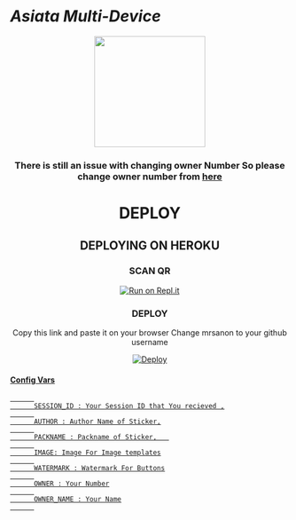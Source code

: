 
# *Asiata Multi-Device*

<div align="center"> 
  <img border-radius: 15px src="https://camo.githubusercontent.com/3ba5a023cf846f6c3f3c5587e0673cec48fe71bb764bbb6014267a02abc01df5/68747470733a2f2f74656c656772612e70682f66696c652f3735316261623361343635626265323530303934382e6a7067" width="200" height="200"/>


<div align="center">

### There is still an issue with changing owner Number So please change owner number from [here](https://github.com/mrsanon/slasia/blob/main/config.js#L22)
  
# DEPLOY
  
## DEPLOYING ON HEROKU
  
### SCAN QR

[![Run on Repl.it](https://repl.it/badge/github/quiec/whatsAlfa)](https://replit.com/@mrsanon/ASIATA-WA-MD-VERSION-V2?v=1)

### DEPLOY

  Copy this link and paste it on your browser Change mrsanon to your github username <br>

 [![Deploy](https://www.herokucdn.com/deploy/button.svg)](https://heroku.com/deploy?template=https://github.com/Thisan04/SL-ASIATA)


      
<div align="left">
   

#### <u>Config Vars<u>
      
```
      
      SESSION_ID : Your Session ID that You recieved ,
      
      AUTHOR : Author Name of Sticker,
      
      PACKNAME : Packname of Sticker,   
      
      IMAGE: Image For Image templates
      
      WATERMARK : Watermark For Buttons
      
      OWNER : Your Number
      
      OWNER_NAME : Your Name
      
```

</div>

  

